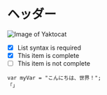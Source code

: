 # ヘッダー

![Image of Yaktocat](https://octodex.github.com/images/yaktocat.png)

- [x] List syntax is required
- [x] This item is complete
- [ ] This item is not complete

``` ジャバスクリプト
var myVar = "こんにちは、世界！";
「」
